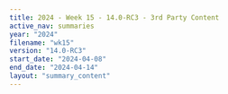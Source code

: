 ```yaml
---
title: 2024 - Week 15 - 14.0-RC3 - 3rd Party Content
active_nav: summaries
year: "2024"
filename: "wk15"
version: "14.0-RC3"
start_date: "2024-04-08"
end_date: "2024-04-14"
layout: "summary_content"
---
```

